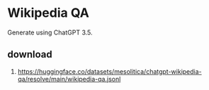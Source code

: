 # Wikipedia QA

Generate using ChatGPT 3.5.

## download

1. https://huggingface.co/datasets/mesolitica/chatgpt-wikipedia-qa/resolve/main/wikipedia-qa.jsonl